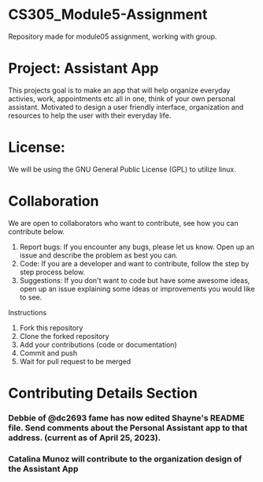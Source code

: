# CS305_Module5-Assignment
Repository made for module05 assignment, working with group. 

# Project: Assistant App
This projects goal is to make an app that will help organize everyday activies, work, appointments etc all in one, think of your own personal assistant. Motivated to design a user friendly interface, organization and  resources to help the user with their everyday life. 

# License:
We will be using the GNU General Public License (GPL) to utilize linux. 

# Collaboration
We are open to collaborators who want to contribute, see how you can contribute below.
1. Report bugs: If you encounter any bugs, please let us know. Open up an issue and describe the problem as best you can.
2. Code: If you are a developer and want to contribute, follow the step by step process below. 
3. Suggestions: If you don't want to code but have some awesome ideas, open up an issue explaining some ideas or improvements you would like to see. 

Instructions
1. Fork this repository
2. Clone the forked repository
3. Add your contributions (code or documentation)
4. Commit and push
5. Wait for pull request to be merged

# Contributing Details Section

### Debbie of @dc2693 fame has now edited Shayne's README file. Send comments about the Personal Assistant app to that address. (current as of April 25, 2023).

### Catalina Munoz will contribute to the organization design of the Assistant App

